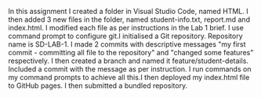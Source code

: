 In this assignment I created a folder in Visual Studio Code, named HTML. I then added 3 new files in the folder, named student-info.txt, report.md and index.html. I modified each file as per instructions in the Lab 1 brief. I use command prompt to configure git.I initialised a Git repository. Repository name is SD-LAB-1. I made 2 commits with descriptive messages "my first commit - committing all file to the repository" and "changed some features" respectively. I then created a branch and named it feature/student-details. Included a commit with the message as per instruction. I run commands on my command prompts to achieve all this.I then deployed my index.html file to GitHub pages. I then submitted a bundled repository.